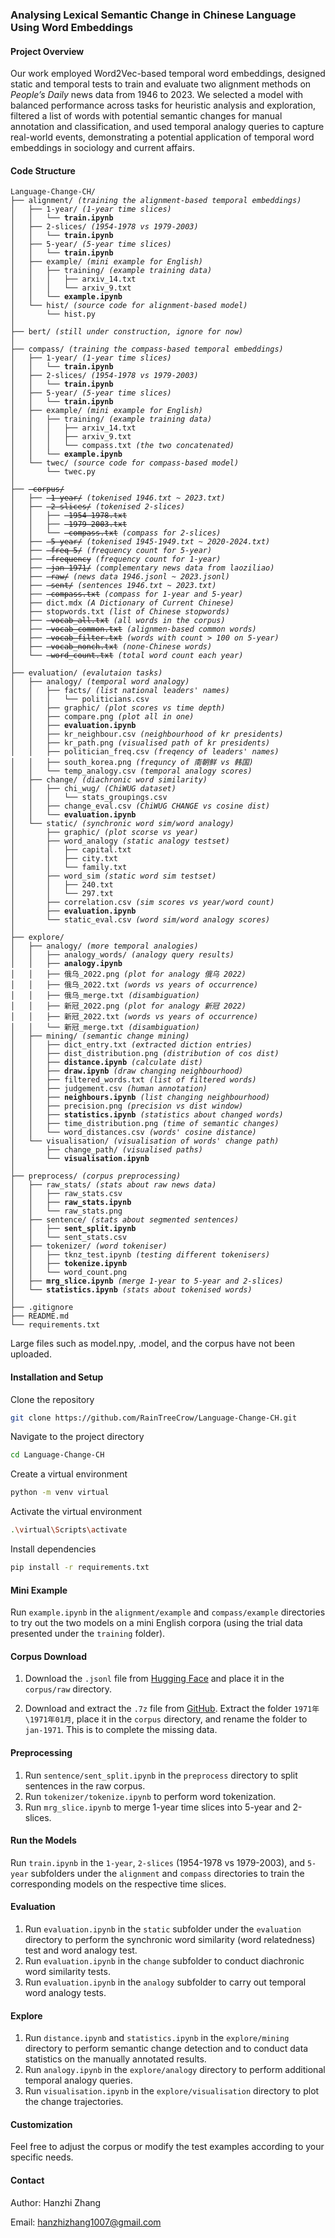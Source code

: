 ### Analysing Lexical Semantic Change in Chinese Language Using Word Embeddings

#### Project Overview

Our work employed Word2Vec-based temporal word embeddings, designed static and temporal tests to train and evaluate two alignment methods on *People’s Daily* news data from 1946 to 2023. We selected a model with balanced performance across tasks for heuristic analysis and exploration, filtered a list of words with potential semantic changes for manual annotation and classification, and used temporal analogy queries to capture real-world events, demonstrating a potential application of temporal word embeddings in sociology and current affairs.

#### Code Structure

<pre><code>Language-Change-CH/
├── alignment/ <i>(training the alignment-based temporal embeddings)</i>
│   ├── 1-year/ <i>(1-year time slices)</i>
│   │   └── <b>train.ipynb</b>
│   ├── 2-slices/ <i>(1954-1978 vs 1979-2003)</i>
│   │   └── <b>train.ipynb</b>
│   ├── 5-year/ <i>(5-year time slices)</i>
│   │   └── <b>train.ipynb</b>
│   ├── example/ <i>(mini example for English)</i>
│   │   ├── training/ <i>(example training data)</i>
│   │   │   ├── arxiv_14.txt
│   │   │   └── arxiv_9.txt
│   │   └── <b>example.ipynb</b>
│   └── hist/ <i>(source code for alignment-based model)</i>
│       └── hist.py
│
├── bert/ <i>(still under construction, ignore for now)</i>
│
├── compass/ <i>(training the compass-based temporal embeddings)</i>
│   ├── 1-year/ <i>(1-year time slices)</i>
│   │   └── <b>train.ipynb</b>
│   ├── 2-slices/ <i>(1954-1978 vs 1979-2003)</i>
│   │   └── <b>train.ipynb</b>
│   ├── 5-year/ <i>(5-year time slices)</i>
│   │   └── <b>train.ipynb</b>
│   ├── example/ <i>(mini example for English)</i>
│   │   ├── training/ <i>(example training data)</i>
│   │   │   ├── arxiv_14.txt
│   │   │   ├── arxiv_9.txt
│   │   │   └── compass.txt <i>(the two concatenated)</i>
│   │   └── <b>example.ipynb</b>
│   └── twec/ <i>(source code for compass-based model)</i>
│       └── twec.py
│
├── <del> corpus/</del>
│   ├── <del> 1-year/</del> <i>(tokenised 1946.txt ~ 2023.txt)</i>
│   ├── <del> 2-slices/</del> <i>(tokenised 2-slices)</i>
│   │   ├── <del> 1954-1978.txt</del>
│   │   ├── <del> 1979-2003.txt</del>
│   │   └── <del> compass.txt</del> <i>(compass for 2-slices)</i>
│   ├── <del> 5-year/</del> <i>(tokenised 1945-1949.txt ~ 2020-2024.txt)</i>
│   ├── <del> freq-5/</del> <i>(frequency count for 5-year)</i>
│   ├── <del> frequency</del> <i>(frequency count for 1-year)</i>
│   ├── <del> jan-1971/</del> <i>(complementary news data from laoziliao)</i>
│   ├── <del> raw/</del> <i>(news data 1946.jsonl ~ 2023.jsonl)</i>
│   ├── <del> sent/</del> <i>(sentences 1946.txt ~ 2023.txt)</i>
│   ├── <del> compass.txt</del> <i>(compass for 1-year and 5-year)</i>
│   ├── dict.mdx <i>(A Dictionary of Current Chinese)</i>
│   ├── stopwords.txt <i>(list of Chinese stopwords)</i>
│   ├── <del> vocab_all.txt</del> <i>(all words in the corpus)</i>
│   ├── <del> vocab_common.txt</del> <i>(alignmen-based common words)</i>
│   ├── <del> vocab_filter.txt</del> <i>(words with count > 100 on 5-year)</i>
│   ├── <del> vocab_nonch.txt</del> <i>(none-Chinese words)</i>
│   └── <del> word_count.txt</del> <i>(total word count each year)</i>
│
├── evaluation/ <i>(evalutaion tasks)</i>
│   ├── analogy/ <i>(temporal word analogy)</i>
│   │   ├── facts/ <i>(list national leaders' names)</i>
│   │   │   └── politicians.csv
│   │   ├── graphic/ <i>(plot scores vs time depth)</i>
│   │   ├── compare.png <i>(plot all in one)</i>
│   │   ├── <b>evaluation.ipynb</b>
│   │   ├── kr_neighbour.csv <i>(neighbourhood of kr presidents)</i>
│   │   ├── kr_path.png <i>(visualised path of kr presidents)</i>
│   │   ├── politician_freq.csv <i>(freqency of leaders' names)</i>
│   │   ├── south_korea.png <i>(frequncy of 南朝鲜 vs 韩国)</i>
│   │   └── temp_analogy.csv <i>(temporal analogy scores)</i>
│   ├── change/ <i>(diachronic word similarity)</i>
│   │   ├── chi_wug/ <i>(ChiWUG dataset)</i>
│   │   │   └── stats_groupings.csv
│   │   ├── change_eval.csv <i>(ChiWUG CHANGE vs cosine dist)</i>
│   │   └── <b>evaluation.ipynb</b>
│   └── static/ <i>(synchronic word sim/word analogy)</i>
│       ├── graphic/ <i>(plot scorse vs year)</i>
│       ├── word_analogy <i>(static analogy testset)</i>
│       │   ├── capital.txt
│       │   ├── city.txt
│       │   └── family.txt
│       ├── word_sim <i>(static word sim testset)</i>
│       │   ├── 240.txt
│       │   └── 297.txt
│       ├── correlation.csv <i>(sim scores vs year/word count)</i>
│       ├── <b>evaluation.ipynb</b>
│       └── static_eval.csv <i>(word sim/word analogy scores)</i>
│
├── explore/
│   ├── analogy/ <i>(more temporal analogies)</i>
│   │   ├── analogy_words/ <i>(analogy query results)</i>
│   │   ├── <b>analogy.ipynb</b>
│   │   ├── 俄乌_2022.png <i>(plot for analogy 俄乌 2022)</i>
│   │   ├── 俄乌_2022.txt <i>(words vs years of occurrence)</i>
│   │   ├── 俄乌_merge.txt <i>(disambiguation)</i>
│   │   ├── 新冠_2022.png <i>(plot for analogy 新冠 2022)</i>
│   │   ├── 新冠_2022.txt <i>(words vs years of occurrence)</i>
│   │   └── 新冠_merge.txt <i>(disambiguation)</i>
│   ├── mining/ <i>(semantic change mining)</i>
│   │   ├── dict_entry.txt <i>(extracted diction entries)</i>
│   │   ├── dist_distribution.png <i>(distribution of cos dist)</i>
│   │   ├── <b>distance.ipynb</b> <i>(calculate dist)</i>
│   │   ├── <b>draw.ipynb</b> <i>(draw changing neighbourhood)</i>
│   │   ├── filtered_words.txt <i>(list of filtered words)</i>
│   │   ├── judgement.csv <i>(human annotation)</i>
│   │   ├── <b>neighbours.ipynb</b> <i>(list changing neighbourhood)</i>
│   │   ├── precision.png <i>(precision vs dist window)</i>
│   │   ├── <b>statistics.ipynb</b> <i>(statistics about changed words)</i>
│   │   ├── time_distribution.png <i>(time of semantic changes)</i>
│   │   └── word_distances.csv <i>(words' cosine distance)</i>
│   └── visualisation/ <i>(visualisation of words' change path)</i>
│       ├── change_path/ <i>(visualised paths)</i>
│       └── <b>visualisation.ipynb</b>
│
├── preprocess/ <i>(corpus preprocessing)</i>
│   ├── raw_stats/ <i>(stats about raw news data)</i>
│   │   ├── raw_stats.csv
│   │   ├── <b>raw_stats.ipynb</b>
│   │   └── raw_stats.png
│   ├── sentence/ <i>(stats about segmented sentences)</i>
│   │   ├── <b>sent_split.ipynb</b>
│   │   └── sent_stats.csv
│   ├── tokenizer/ <i>(word tokeniser)</i>
│   │   ├── tknz_test.ipynb <i>(testing different tokenisers)</i>
│   │   ├── <b>tokenize.ipynb</b>
│   │   └── word_count.png
│   ├── <b>mrg_slice.ipynb</b> <i>(merge 1-year to 5-year and 2-slices)</i>
│   └── <b>statistics.ipynb</b> <i>(stats about tokenised words)</i>
│
├── .gitignore
├── README.md
└── requirements.txt</code></pre>

Large files such as model.npy, .model, and the corpus have not been uploaded.

#### Installation and Setup

Clone the repository
```bash
git clone https://github.com/RainTreeCrow/Language-Change-CH.git
```
Navigate to the project directory
```bash
cd Language-Change-CH
```
Create a virtual environment
```bash
python -m venv virtual
```
Activate the virtual environment
```bash
.\virtual\Scripts\activate
```
Install dependencies
```bash
pip install -r requirements.txt
```

#### Mini Example

Run `example.ipynb` in the `alignment/example` and `compass/example` directories to try out the two models on a mini English corpora (using the trial data presented under the `training` folder).

#### Corpus Download

1. Download the `.jsonl` file from [Hugging Face](https://huggingface.co/datasets/Papersnake/people_daily_news) and place it in the `corpus/raw` directory.

2. Download and extract the `.7z` file from [GitHub](https://github.com/caspiankexin/people-daily-crawler-date/releases/download/1946-2003/1970-1979.7z). Extract the folder `1971年\1971年01月`, place it in the `corpus` directory, and rename the folder to `jan-1971`. This is to complete the missing data.

#### Preprocessing

1. Run `sentence/sent_split.ipynb` in the `preprocess` directory to split sentences in the raw corpus.
2. Run `tokenizer/tokenize.ipynb` to perform word tokenization.
3. Run `mrg_slice.ipynb` to merge 1-year time slices into 5-year and 2-slices.

#### Run the Models

Run `train.ipynb` in the `1-year`, `2-slices` (1954-1978 vs 1979-2003), and `5-year` subfolders under the `alignment` and `compass` directories to train the corresponding models on the respective time slices.

#### Evaluation

1. Run `evaluation.ipynb` in the `static` subfolder under the `evaluation` directory to perform the synchronic word similarity (word relatedness) test and word analogy test.
2. Run `evaluation.ipynb` in the `change` subfolder to conduct diachronic word similarity tests.
3. Run `evaluation.ipynb` in the `analogy` subfolder to carry out temporal word analogy tests.

#### Explore

1. Run `distance.ipynb` and `statistics.ipynb` in the `explore/mining` directory to perform semantic change detection and to conduct data statistics on the manually annotated results.
2. Run `analogy.ipynb` in the `explore/analogy` directory to perform additional temporal analogy queries.
3. Run `visualisation.ipynb` in the `explore/visualisation` directory to plot the change trajectories.

#### Customization

Feel free to adjust the corpus or modify the test examples according to your specific needs.

#### Contact

Author: Hanzhi Zhang

Email: hanzhizhang1007@gmail.com








